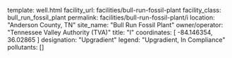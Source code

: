 template: well.html
facility_url: facilities/bull-run-fossil-plant
facility_class: bull_run_fossil_plant
permalink: facilities/bull-run-fossil-plant/i
location: "Anderson County, TN"
site_name: "Bull Run Fossil Plant"
owner/operator: "Tennessee Valley Authority (TVA)"
title: "I"
coordinates: [
  -84.146354,
  36.02865
]
designation: "Upgradient"
legend: "Upgradient, In Compliance"
pollutants: []
